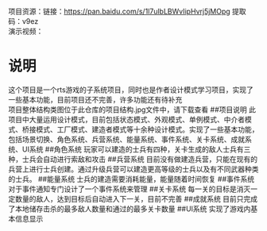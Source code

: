 <br />项目资源：链接：https://pan.baidu.com/s/1l7ulbLBWvIipHvrj5jMOpg 
提取码：v9ez
<br />演示视频：
# 说明
这个项目是一个rts游戏的子系统项目，同时也是作者设计模式学习项目，实现了一些基本功能，目前项目还不完善，许多功能还有待补充
<br />项目整体结构类图位于此仓库的项目结构.jpg文件中，请下载查看
##项目说明
此项目中大量运用设计模式，目前包括状态模式、外观模式、单例模式、中介者模式、桥接模式、工厂模式、建造者模式等十余种设计模式。实现了一些基本功能，包括场景切换、角色系统、兵营系统、能量系统、事件系统、关卡系统、成就系统、UI系统
##角色系统
玩家可以建造的士兵有四种，关卡生成的敌人士兵有三种，士兵会自动进行索敌和攻击
##兵营系统
目前没有做建造兵营，只能在现有的兵营上进行士兵创建。通过升级兵营可以建造更高等级的士兵以及有不同武器种类的士兵。
##能量系统
士兵的建造需要消耗能量，能量随着时间恢复
##事件系统
对于事件通知专门设计了一个事件系统来管理
##关卡系统
每一关的目标是消灭一定数量的敌人，达到目标后自动进入下一关，目前不完善
##成就系统
目前只完成了本地储存击杀的最多敌人数量和通过的最多关卡数量
##UI系统
实现了游戏内基本信息显示
